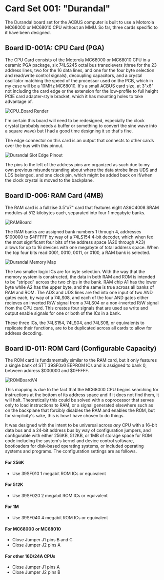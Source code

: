 # Card Set 001: "Durandal"
The Durandal board set for the ACBUS computer is built to use a Motorola MC68000 or MC68010 CPU without an MMU. So far, three cards specific to it have been designed. 

## Board ID-001A: CPU Card (PGA)
The CPU Card consists of the Motorola MC68000 or MC68010 CPU in a ceramic PGA package, six 74LS245 octal bus transcievers (three for the 23 address lines, two for the 16 data lines, and one for the four byte selection and read/write control signals), decoupling capacitors, and a crystal oscillator matching the speed of the processor used on the PCB, which in my case will be a 10MHz MC68010. It's a small ACBUS card size, at 3"x6" not including the card edge or the extension for the low-profile to full height PCIE card adapter-style bracket, which it has mounting holes to take advantage of. 

![CPU_Board Render](https://user-images.githubusercontent.com/37624825/160970447-37cf19dd-803e-4fdc-a983-0dea9f4c9e54.jpg)

I'm certain this board will need to be redesigned, especially the clock crystal (probably needs a buffer or something to convert the sine wave into a square wave) but I had a good time designing it so that's fine. 

The edge connector on this card is an output that connects to other cards over the bus with this pinout. 

![Durandal Slot Edge Pinout](https://user-images.githubusercontent.com/37624825/160972645-5c4df9b5-4509-4c35-bbce-919ab6829a51.png)

The pins to the left of the address pins are organized as such due to my own previous misunderstanding about where the data strobe lines UDS and LDS belonged, and one clock pin, which might be added back on if/when the clock crystal is moved to the backplane.

## Board ID-006: RAM Card (4MB)
The RAM card is a fullzise 3.5"x7" card that features eight AS6C4008 SRAM modules at 512 kilobytes each, separated into four 1 megabyte banks. 

![RAMBoard](https://user-images.githubusercontent.com/37624825/160979927-b37c4cea-455a-4a71-ad91-f5b3a2f5e54a.jpg)

The RAM banks are assigned bank numbers 1 through 4, addresses $100000 to $4FFFFF by way of a 74LS154 4-bit decoder, which when fed the most significant four bits of the address space (A20 through A23) allows for up to 16 devices with one megabyte of total address space. When the top four bits read 0001, 0010, 0011, or 0100, a RAM bank is selected. 

![Durandal Memory Map](https://user-images.githubusercontent.com/37624825/160980065-20550521-89f0-4623-964c-e9652c33f365.png)

The two smaller logic ICs are for byte selection. With the way that the memory system is constructed, the data in both RAM and ROM is intended to be "striped" across the two chips in the bank. RAM chip A1 has the lower byte while A2 has the upper byte, and the same is true across all banks of RAM and ROM. The ADS and UDS lines are fed into one input of two AND gates each, by way of a 74LS08, and each of the four AND gates either recieves an inverted R/W signal from a 74LS04 or a non-inverted R/W signal from the CPU card. This creates four signals that are used as write and output enable signals for one or both of the ICs in a bank. 

These three ICs, the 74LS154, 74LS04, and 74LS08, or equivalents to replicate their functions, are to be duplicated across all cards to allow for address decoding. 

## Board ID-011: ROM Card (Configurable Capacity)
The ROM card is fundamentally similar to the RAM card, but it only features a single bank of STT 39SF0x0 EEPROM ICs and is assigned to bank 0, between address $000000 and $0FFFFF. 

![ROMBoardV4](https://user-images.githubusercontent.com/37624825/162069318-8ba482ca-41b9-4304-b1fe-77e404725dd5.jpg)

This mapping is due to the fact that the MC68000 CPU begins searching for instructions at the bottom of its address space and if it does not find them, it will halt. Theoretically this could be solved with a coprocessor that serves only to load instructions to RAM, or a signal generated elsewhere such as on the backplane that forcibly disables the RAM and enables the ROM, but for simplicity's sake, this is how I have chosen to do things. 

It was designed with the intent to be universal across *any* CPU with a 16-bit data bus and a 24-bit address bus by way of configuration jumpers, and configurable with either 256KB, 512KB, or 1MB of storage space for ROM code including the system's kernel and device control software, bootloaders for disk-based operating systems, or included operating systems and programs. The configuration settings are as follows. 

#### For 256K
- Use 39SF010 1 megabit ROM ICs or equivalent

#### For 512K
- Use 39SF020 2 megabit ROM ICs or equivalent

#### For 1M
- Use 39SF040 4 megabit ROM ICs or equivalent

#### For MC68000 or MC68010
- Close Jumper J1 pins B and C
- Close Jumper J2 pins A

#### For other 16D/24A CPUs
- Close Jumper J1 pins A
- Close Jumper J2 pins B
